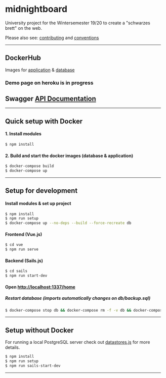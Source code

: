 # midnightboard

University project for the Wintersemester 19/20 to create a "schwarzes brett" on the web.

Please also see: [contributing](https://github.com/conclurer/midnightboard/blob/master/CONTRIBUTING.md) and [conventions](https://github.com/conclurer/midnightboard/blob/master/CONVENTIONS.md)

---

## DockerHub
Images for [application](https://hub.docker.com/r/tvsjsdock/midnightboard-app/tags) & [database](https://hub.docker.com/r/tvsjsdock/midnightboard-db/tags)

### Demo page on heroku is in progress

## Swagger [API Documentation](https://rawcdn.githack.com/conclurer/midnightboard/9cc1496ff4c2cdd50f88ed6f6d49d7305341e29d/sails/swagger/swagger.html)

---

## Quick setup with Docker

#### 1. Install modules

```bash
$ npm install
```

#### 2. Build and start the docker images (database & application)

```bash
$ docker-compose build
$ docker-compose up
```

---

## Setup for development

#### Install modules & set up project

```bash
$ npm install
$ npm run setup
$ docker-compose up --no-deps --build --force-recreate db
```

#### Frontend (Vue.js)

```bash
$ cd vue
$ npm run serve
```

#### Backend (Sails.js)

```bash
$ cd sails
$ npm run start-dev
```

#### Open [http://localhost:1337/home](http://localhost:1337/home)

##### Restart database (imports automatically changes on db/backup.sql)

```bash
$ docker-compose stop db && docker-compose rm -f -v db && docker-compose up --no-deps --build --force-recreate db
```

---

## Setup without Docker
For running a local PostgreSQL server check out [datastores.js](https://github.com/conclurer/midnightboard/blob/master/sails/config/datastores.js) for more details.


```bash
$ npm install
$ npm run setup
$ npm run sails-start-dev
```

---

